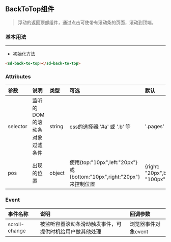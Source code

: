 ## BackToTop组件
>浮动的返回顶部组件，通过点击可使带有滚动条的页面，滚动到顶端。


### 基本用法
<div class="code_div">
<demo-back-to-top demo="1"></demo-back-to-top>

---
* 初始化方法

``` html
<sd-back-to-top></sd-back-to-top>
```
</div>


### Attributes
参数|说明|类型|可选|默认
:---|:---|:---|:---|:---
selector|监听的DOM的滚动条对象过滤条件|string|css的选择器:'#a' 或 '.b' 等|'.pages'
pos|出现的位置|object|使用{top:"10px",left:"20px"}或{bottom:"10px",right:"20px"}来控制位置|{right: "20px",bottom: "100px",}

### Event
事件名称|说明|回调参数
:---|:---|:---
scroll-change|被监听容器滚动条滑动触发事件，可提供时机给用户做其他处理|浏览器事件对象event